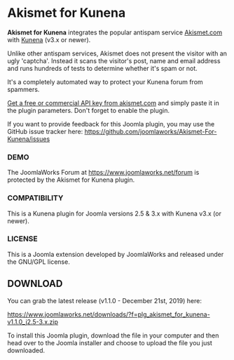 Akismet for Kunena
=========

**Akismet for Kunena** integrates the popular antispam service [Akismet.com](https://akismet.com/) with [Kunena](https://www.kunena.org/) (v3.x or newer).

Unlike other antispam services, Akismet does not present the visitor with an ugly 'captcha'. Instead it scans the visitor's post, name and email address and runs hundreds of tests to determine whether it's spam or not.

It's a completely automated way to protect your Kunena forum from spammers.

[Get a free or commercial API key from akismet.com](https://akismet.com/plans/) and simply paste it in the plugin parameters. Don't forget to enable the plugin.

If you want to provide feedback for this Joomla plugin, you may use the GitHub issue tracker here: https://github.com/joomlaworks/Akismet-For-Kunena/issues


### DEMO
The JoomlaWorks Forum at https://www.joomlaworks.net/forum is protected by the Akismet for Kunena plugin.


### COMPATIBILITY
This is a Kunena plugin for Joomla versions 2.5 & 3.x with Kunena v3.x (or newer).


### LICENSE
This is a Joomla extension developed by JoomlaWorks and released under the GNU/GPL license.


## DOWNLOAD
You can grab the latest release (v1.1.0 - December 21st, 2019) here:

https://www.joomlaworks.net/downloads/?f=plg_akismet_for_kunena-v1.1.0_j2.5-3.x.zip

To install this Joomla plugin, download the file in your computer and then head over to the Joomla installer and choose to upload the file you just downloaded.
